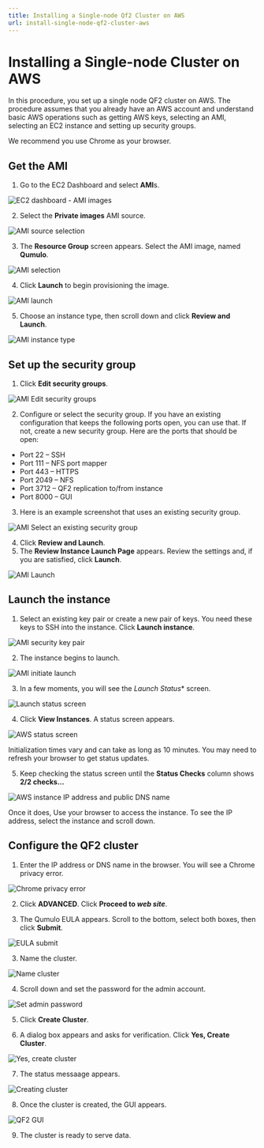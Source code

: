 ```yaml
---
title: Installing a Single-node Qf2 Cluster on AWS
url: install-single-node-qf2-cluster-aws
---
```

# Installing a Single-node Cluster on AWS

In this procedure, you set up a single node QF2 cluster on AWS. The procedure assumes that you already have an AWS account and understand basic AWS operations such as getting AWS keys, selecting an AMI, selecting an EC2 instance and setting up security groups. 

We recommend you use Chrome as your browser.

## Get the AMI

1. Go to the EC2 Dashboard and select **AMI**s.

![EC2 dashboard - AMI images](images/aws-images-ami.png)

2. Select the **Private images** AMI source.

![AMI source selection](images/aws-ami-selection.png)

3. The **Resource Group** screen appears. Select the AMI image, named **Qumulo**.

![AMI selection](images/aws-ami-imagechoose.png)

4. Click **Launch** to begin provisioning the image.

![AMI launch](images/aws-ami-launch-1.png)

5. Choose an instance type, then scroll down and click **Review and Launch**. 

![AMI instance type](images/aws-ami-instancetype-launch.png)

## Set up the security group

1. Click **Edit security groups**.

![AMI Edit security groups](images/aws-ami-editsecuritygroups-1.png)

2. Configure or select the security group. If you have an existing configuration that keeps the following ports open, you can use that. If not, create a new security group. Here are the ports that should be open:

* Port 22 &ndash; SSH
* Port 111 &ndash; NFS port mapper
* Port 443 &ndash; HTTPS
* Port 2049 &ndash; NFS
* Port 3712 &ndash; QF2 replication to/from instance
* Port 8000 &ndash; GUI

3. Here is an example screenshot that uses an existing security group. 

![AMI Select an existing security group](images/aws-ami-selectexisting-sec-group-2.png)

4. Click **Review and Launch**.
5. The **Review Instance Launch Page** appears. Review the settings and, if you are satisfied, click **Launch**.

![AMI Launch](images/ami-reviewandlaunch.png)

## Launch the instance

1. Select an existing key pair or create a new pair of keys. You need these keys to SSH into the instance. Click **Launch instance**.

![AMI security key pair](images/ami-launch-seckeypair.png)

2. The instance begins to launch.

![AMI initiate launch](images/ami-initiateinstancelaunch.png)

3. In a few moments, you will see the *Launch Status** screen. 

![Launch status screen](images/aws-launch-status-1.png)

4. Click **View Instances**. A status screen appears.

![AWS status screen](images/aws-instance-status-1.png)

Initialization times vary and can take as long as 10 minutes. You may need to refresh your browser to get status updates.

5. Keep checking the status screen until the **Status Checks** column shows **2/2 checks...**

![AWS instance IP address and public DNS name](images/aws-address.png)

Once it does, Use your browser to access the instance. To see the IP address, select the instance and scroll down. 

## Configure the QF2 cluster

1. Enter the IP address or DNS name in the browser. You will see a Chrome privacy error.

![Chrome privacy error](images/chrome-privacyerror.png)

2. Click **ADVANCED**. Click **Proceed to *web site***.

3. The Qumulo EULA appears. Scroll to the bottom, select both boxes, then click **Submit**.

![EULA submit](images/chrome-eula-submit.png)

3. Name the cluster. 

![Name cluster](images/chrome-createcluster-name.png)

4. Scroll down and set the password for the admin account.

![Set admin password](images/chrome-adminpassword.png)

5. Click **Create Cluster**.

6. A dialog box appears and asks for verification. Click **Yes, Create Cluster**.

![Yes, create cluster](images/chrome-createcluster-verify.png)

7. The status messaage appears.

![Creating cluster](images/chrome-creatingcluster-dialog.png)

8. Once the cluster is created, the GUI appears.

![QF2 GUI](images/chrome-qumulo-gui.png)

9. The cluster is ready to serve data.










